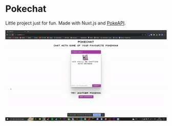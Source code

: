 # Pokechat

Little project just for fun. Made with Nuxt.js and <a href="https://pokeapi.co/">PokeAPI</a>.

<img src="example.gif" />
